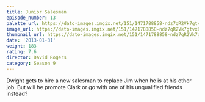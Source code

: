 ```yaml
---
title: Junior Salesman
episode_number: 13
palette_url: https://dato-images.imgix.net/151/1471788858-ndz7qR2Vk7gtvx6gDZPGpuHgSHF.jpg?ixlib=rb-1.1.0&ch=DPR%2CWidth&auto=enhance&palette=json
image_url: https://dato-images.imgix.net/151/1471788858-ndz7qR2Vk7gtvx6gDZPGpuHgSHF.jpg?ixlib=rb-1.1.0&ch=DPR%2CWidth&auto=compress%2Cformat&w=500
thumbnail_url: https://dato-images.imgix.net/151/1471788858-ndz7qR2Vk7gtvx6gDZPGpuHgSHF.jpg?ixlib=rb-1.1.0&ch=DPR%2CWidth&auto=enhance&w=500&h=280&fit=crop&fm=jpg
date: '2013-01-31'
weight: 183
rating: 7.6
director: David Rogers
category: Season 9
---
```


Dwight gets to hire a new salesman to replace Jim when he is at his other job. But will he promote Clark or go with one of his unqualified friends instead?